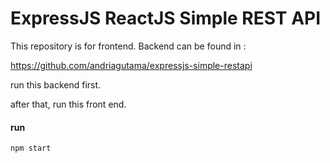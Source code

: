 # ExpressJS ReactJS Simple REST API

This repository is for frontend. Backend can be found in :

https://github.com/andriagutama/expressjs-simple-restapi

run this backend first.

after that, run this front end.

#### run

```
npm start
```